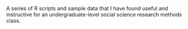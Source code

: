 
A series of R scripts and sample data that I have found useful and instructive for an undergraduate-level social science research methods class.


